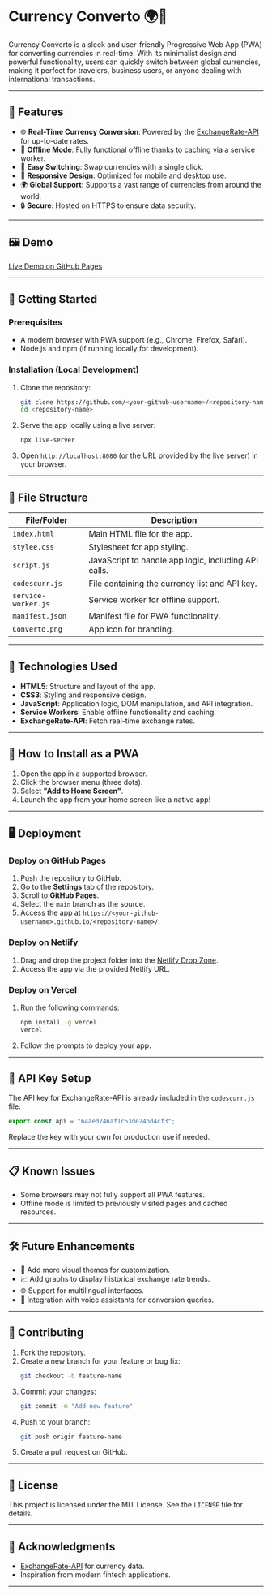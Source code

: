 
# Currency Converto 🌍💱

Currency Converto is a sleek and user-friendly Progressive Web App (PWA) for converting currencies in real-time. With its minimalist design and powerful functionality, users can quickly switch between global currencies, making it perfect for travelers, business users, or anyone dealing with international transactions.

---

## 🌟 Features
- 🌐 **Real-Time Currency Conversion**: Powered by the [ExchangeRate-API](https://www.exchangerate-api.com/) for up-to-date rates.
- 🚀 **Offline Mode**: Fully functional offline thanks to caching via a service worker.
- 🔁 **Easy Switching**: Swap currencies with a single click.
- 📱 **Responsive Design**: Optimized for mobile and desktop use.
- 🌍 **Global Support**: Supports a vast range of currencies from around the world.
- 🔒 **Secure**: Hosted on HTTPS to ensure data security.

---

## 🖼️ Demo
[Live Demo on GitHub Pages](https://<your-github-username>.github.io/<repository-name>/)

---

## 🚀 Getting Started

### Prerequisites
- A modern browser with PWA support (e.g., Chrome, Firefox, Safari).
- Node.js and npm (if running locally for development).

### Installation (Local Development)
1. Clone the repository:
   ```bash
   git clone https://github.com/<your-github-username>/<repository-name>.git
   cd <repository-name>
   ```
2. Serve the app locally using a live server:
   ```bash
   npx live-server
   ```
3. Open `http://localhost:8080` (or the URL provided by the live server) in your browser.

---

## 🧩 File Structure
| File/Folder         | Description                                                                 |
|---------------------|-----------------------------------------------------------------------------|
| `index.html`        | Main HTML file for the app.                                                |
| `stylee.css`        | Stylesheet for app styling.                                                |
| `script.js`         | JavaScript to handle app logic, including API calls.                       |
| `codescurr.js`      | File containing the currency list and API key.                             |
| `service-worker.js` | Service worker for offline support.                                        |
| `manifest.json`     | Manifest file for PWA functionality.                                       |
| `Converto.png`      | App icon for branding.                                                     |

---

## 🔧 Technologies Used
- **HTML5**: Structure and layout of the app.
- **CSS3**: Styling and responsive design.
- **JavaScript**: Application logic, DOM manipulation, and API integration.
- **Service Workers**: Enable offline functionality and caching.
- **ExchangeRate-API**: Fetch real-time exchange rates.

---

## 📲 How to Install as a PWA
1. Open the app in a supported browser.
2. Click the browser menu (three dots).
3. Select **"Add to Home Screen"**.
4. Launch the app from your home screen like a native app!

---

## 🖥️ Deployment

### Deploy on GitHub Pages
1. Push the repository to GitHub.
2. Go to the **Settings** tab of the repository.
3. Scroll to **GitHub Pages**.
4. Select the `main` branch as the source.
5. Access the app at `https://<your-github-username>.github.io/<repository-name>/`.

### Deploy on Netlify
1. Drag and drop the project folder into the [Netlify Drop Zone](https://app.netlify.com/drop).
2. Access the app via the provided Netlify URL.

### Deploy on Vercel
1. Run the following commands:
   ```bash
   npm install -g vercel
   vercel
   ```
2. Follow the prompts to deploy your app.

---

## 🚀 API Key Setup
The API key for ExchangeRate-API is already included in the `codescurr.js` file:
```javascript
export const api = "64aed746af1c53de24bd4cf3";
```
Replace the key with your own for production use if needed.

---

## 📋 Known Issues
- Some browsers may not fully support all PWA features.
- Offline mode is limited to previously visited pages and cached resources.

---

## 🛠️ Future Enhancements
- 🌟 Add more visual themes for customization.
- 📈 Add graphs to display historical exchange rate trends.
- 🌐 Support for multilingual interfaces.
- 💬 Integration with voice assistants for conversion queries.

---

## 🤝 Contributing
1. Fork the repository.
2. Create a new branch for your feature or bug fix:
   ```bash
   git checkout -b feature-name
   ```
3. Commit your changes:
   ```bash
   git commit -m "Add new feature"
   ```
4. Push to your branch:
   ```bash
   git push origin feature-name
   ```
5. Create a pull request on GitHub.

---

## 📄 License
This project is licensed under the MIT License. See the `LICENSE` file for details.

---

## 🙌 Acknowledgments
- [ExchangeRate-API](https://www.exchangerate-api.com/) for currency data.
- Inspiration from modern fintech applications.

---

